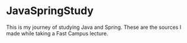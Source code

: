 # JavaSpringStudy
This is my journey of studying Java and Spring. These are the sources I made while taking a Fast Campus lecture.
